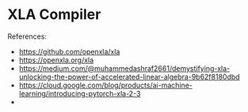 # XLA Compiler


References:
- https://github.com/openxla/xla
- https://openxla.org/xla
- https://medium.com/@muhammedashraf2661/demystifying-xla-unlocking-the-power-of-accelerated-linear-algebra-9b62f8180dbd
- https://cloud.google.com/blog/products/ai-machine-learning/introducing-pytorch-xla-2-3
- 
